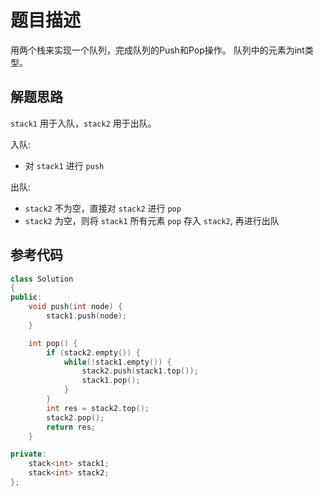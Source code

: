 # 题目描述

用两个栈来实现一个队列，完成队列的Push和Pop操作。 队列中的元素为int类型。

## 解题思路

`stack1` 用于入队，`stack2` 用于出队。

入队:

- 对 `stack1` 进行 `push`

出队:

- `stack2` 不为空，直接对 `stack2` 进行 `pop`
- `stack2` 为空，则将 `stack1` 所有元素 `pop` 存入 `stack2`, 再进行出队

## 参考代码

```cpp
class Solution
{
public:
    void push(int node) {
        stack1.push(node);
    }

    int pop() {
        if (stack2.empty()) {
            while(!stack1.empty()) {
                stack2.push(stack1.top());
                stack1.pop();
            }
        }
        int res = stack2.top();
        stack2.pop();
        return res;
    }

private:
    stack<int> stack1;
    stack<int> stack2;
};
```
